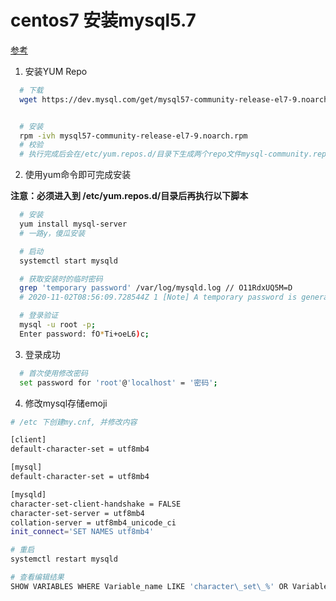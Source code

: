 # centos7 安装mysql5.7

[参考](https://blog.csdn.net/wohiusdashi/article/details/89358071)

1. 安装YUM Repo

```bash
  # 下载
  wget https://dev.mysql.com/get/mysql57-community-release-el7-9.noarch.rpm


  # 安装
  rpm -ivh mysql57-community-release-el7-9.noarch.rpm
  # 校验
  # 执行完成后会在/etc/yum.repos.d/目录下生成两个repo文件mysql-community.repo mysql-community-source.repo
```

2. 使用yum命令即可完成安装

**注意：必须进入到 /etc/yum.repos.d/目录后再执行以下脚本**

```bash
  # 安装
  yum install mysql-server
  # 一路y，傻瓜安装

  # 启动
  systemctl start mysqld

  # 获取安装时的临时密码
  grep 'temporary password' /var/log/mysqld.log // O11RdxUQ5M=D
  # 2020-11-02T08:56:09.728544Z 1 [Note] A temporary password is generated for root@localhost: fO*Ti+oeL6)c

  # 登录验证
  mysql -u root -p;
  Enter password: fO*Ti+oeL6)c;

```

3. 登录成功

```bash
  # 首次使用修改密码
  set password for 'root'@'localhost' = '密码';
```

4. 修改mysql存储emoji

```bash
# /etc 下创建my.cnf, 并修改内容

[client]
default-character-set = utf8mb4

[mysql]
default-character-set = utf8mb4

[mysqld]
character-set-client-handshake = FALSE
character-set-server = utf8mb4
collation-server = utf8mb4_unicode_ci
init_connect='SET NAMES utf8mb4'

# 重启
systemctl restart mysqld

# 查看编辑结果
SHOW VARIABLES WHERE Variable_name LIKE 'character\_set\_%' OR Variable_name LIKE 'collation%';
```


